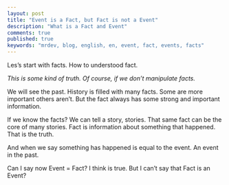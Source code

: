 ```yaml
---
layout: post
title: "Event is a Fact, but Fact is not a Event"
description: "What is a Fact and Event"
comments: true
published: true
keywords: "mrdev, blog, english, en, event, fact, events, facts"
---
```


Les’s start with facts. How to understood fact.

*This is some kind of truth. Of course, if we don’t manipulate facts.*

We will see the past. History is filled with many facts. Some are more important others aren’t. But the fact always has some strong and important information.

If we know the facts? We can tell a story, stories. That same fact can be the core of many stories. Fact is information about something that happened. That is the truth.

And when we say something has happened is equal to the event. An event in the past.

Can I say now Event = Fact? I think is true.
But I can’t say that Fact is an Event?
